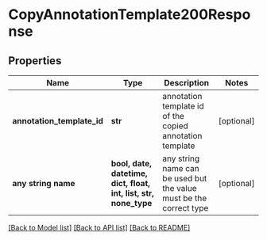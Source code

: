 # CopyAnnotationTemplate200Response


## Properties
Name | Type | Description | Notes
------------ | ------------- | ------------- | -------------
**annotation_template_id** | **str** | annotation template id of the copied annotation template | [optional] 
**any string name** | **bool, date, datetime, dict, float, int, list, str, none_type** | any string name can be used but the value must be the correct type | [optional]

[[Back to Model list]](../README.md#documentation-for-models) [[Back to API list]](../README.md#documentation-for-api-endpoints) [[Back to README]](../README.md)


